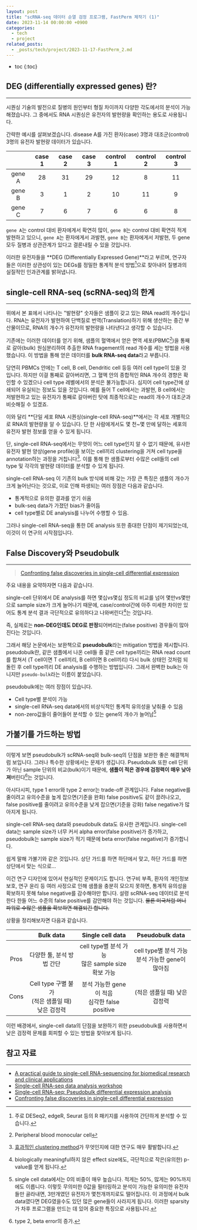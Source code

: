 ```yaml
---
layout: post
title: "scRNA-seq 데이터 순열 검정 프로그램, FastPerm 제작기 (1)"
date: 2023-11-14 00:00:00 +0900
categories:
  - tech
  - project
related_posts:
  - _posts/tech/project/2023-11-17-FastPerm_2.md
---
```


* toc
{:toc}

## DEG (differentially expressed genes) 란?
---

시퀀싱 기술의 발전으로 질병의 원인부터 형질 차이까지 다양한 각도에서의 분석이 가능해졌습니다. 
그 중에서도 RNA 시퀀싱은 유전자의 발현량을 확인하는 용도로 사용됩니다.

간략한 예시를 살펴보겠습니다.
disease A를 가진 환자(case) 3명과 대조군(control) 3명의 유전자 발현량 데이터가 있습니다.


|        | case 1 | case 2 | case 3 | control 1 | control 2 | control 3 |
| :----: | :----: | :----: | :----: | :-------: | :-------: | :-------: |
| gene A |   28   |   31   |   29   |    12     |     8     |    11     |
| gene B |   3    |   1    |   2    |    10     |    11     |   9   |
| gene C |   7    |   6    |   7    |     6     |     6     |     8     |


`gene A`는 control 대비 환자에게서 확연히 많이, `gene B`는 control 대비 확연히 적게 발현하고 있으니, `gene A`는 환자에게서 과발현, `gene B`는 환자에게서 저발현, 두 gene 모두 질병과 상관관계가 있다고 결론내릴 수 있을 것입니다. 

이러한 유전자들을 **DEG (Differentially Expressed Gene)**라고 부르며, 연구자들은 이러한 상관성이 있는 DEGs를 정밀한 통계적 분석 방법[^1]으로 찾아내어 질병과의 실질적인 인과관계를 밝혀냅니다.


[^1]:주로 DESeq2, edgeR, Seurat 등의 R 패키지를 사용하여 간단하게 분석할 수 있습니다.





## single-cell RNA-seq (scRNA-seq)의 한계
---

위에서 본 표에서 나타나는 "발현량" 숫자들은 샘플이 갖고 있는 RNA read의 개수입니다.
RNA는 유전자가 발현하여 단백질로 번역(Translation)하기 위해 생산하는 중간 부산물이므로, RNA의 개수가 유전자의 발현량을 나타낸다고 생각할 수 있습니다. 

기존에는 이러한 데이터를 얻기 위해, 샘플의 혈액에서 얻은 면역 세포(PBMC[^2])을 통째로 갈아(bulk) 원심분리하여 추출한 RNA fragement의 read 개수를 세는 방법을 사용했습니다.
이 방법을 통해 얻은 데이터를 **bulk RNA-seq data**라고 부릅니다. 

당연히 PBMCs 안에는 T cell, B cell, Dendritic cell 등등 여러 cell type이 있을 것입니다. 하지만 이걸 통째로 갈아버리면, 그 혈액 안의 종합적인 RNA 개수의 경향은 확인할 수 있겠으나 cell type 레벨에서의 분석은 불가능합니다.
심지어 cell type간에 상쇄되어 유실되는 정보도 있을 것입니다.  예를 들어 T cell에서는 과발현, B cell에서는 저발현하고 있는 유전자가 통째로 갈아버린 탓에 최종적으로는 read의 개수가 대조군과 비슷해질 수 있겠죠.

이와 달리 **단일 세포 RNA 시퀀싱(single-cell RNA-seq)**에서는 각 세포 개별적으로 RNA의 발현량을 알 수 있습니다. 단 한 사람에게서도 몇 천~몇 만에 달하는 세포의 유전자 발현 정보를 얻을 수 있게 됩니다.

단, single-cell RNA-seq에서는 무엇이 어느 cell type인지 알 수 없기 때문에, 유사한 유전자 발현 양상(gene profile)을 보이는 cell끼리 clustering을 거쳐 cell type을 annotation하는 과정을 거칩니다[^3]. 이를 통해 한 샘플로부터 수많은 cell들의 cell type 및 각각의 발현량 데이터를 분석할 수 있게 됩니다.

single-cell RNA-seq 이 기존의 bulk 방식에 비해 갖는 가장 큰 특징은 샘플의 개수가 크게 늘어난다는 것으로, 이로 인해 파생되는 여러 장점은 다음과 같습니다.
- 통계적으로 유의한 결과를 얻기 쉬움
- bulk-seq data가 가졌던 bias가 줄어듬
- cell type별로 DE analysis를 나누어 수행할 수 있음.

그러나 single-cell RNA-seq을 통한 DE analysis 또한 중대한 단점이 제기되었는데, 이것이 이 연구의 시작점입니다. 

[^2]:Peripheral blood monocular cell
[^3]:[효과적인 clustering method](https://bioconductor.org/books/3.15/OSCA.basic/clustering.html)가 무엇인지에 대한 연구도 매우 활발합니다. 



## False Discovery와 Pseudobulk
---

> [Confronting false discoveries in single-cell differential expression](https://www.nature.com/articles/s41467-021-25960-2) 

주요 내용을 요약하자면 다음과 같습니다.

single-cell 단위에서 DE analysis를 하면 몇십vs몇십 정도의 비교를 넘어 몇만vs몇만으로 sample size가 크게 늘어나기 때문에, case/control간에 아주 미세한 차이만 있어도 통계 분석 결과 극단적으로 유의하다고 나와버린다[^4]는 것입니다.

즉, 실제로는 **non-DEG인데도 DEG로 판정**되어버리는(false positive) 경우들이 많아진다는 것입니다.

그래서 해당 논문에서는 보완책으로 **pseudobulk**라는 mitigation 방법을 제시합니다. 
pseudobulk란, 같은 샘플에서 나온 cell들 중 같은 cell type끼리는 RNA read count를 합쳐서 (T cell이면 T cell끼리, B cell이면 B cell끼리) 다시 bulk 상태인 것처럼 되돌린 후 cell type끼리 DE analysis를 수행하는 방법입니다. 
그래서 완벽한 bulk는 아니지만 `pseudo-bulk`라는 이름이 붙었습니다. 

pseudobulk에는 여러 장점이 있습니다.
- Cell type별 분석이 가능
- single-cell RNA-seq data에서의 비상식적인 통계적 유의성을 낮춰줄 수 있음
- non-zero값들이 줄어들어 분석할 수 있는 gene의 개수가 늘어남[^5]

[^4]:biologically meaningful하지 않은 effect size에도, 극단적으로 작은(유의한) p-value를 얻게 됩니다. 

[^5]:single cell data에서는 0의 비중이 매우 높습니다. 적게는 50%, 많게는 90%까지에도 이릅니다. 이렇듯 무의미한 0값을 필터링하고 분석이 가능한 유의미한 유전자들만 골라내면, 3만개였던 유전자가 몇천개까지로도 떨어집니다. 이 과정에서 bulk data였다면 DEG였을수도 있던 많은 gene들이 사라지게 됩니다. 이러한 sparsity가 차후 프로그램을 만드는 데 있어 중요한 특징으로 사용됩니다.








## 가불기를 가드하는 방법
---

이렇게 보면 pseudobulk가 scRNA-seq와 bulk-seq의 단점을 보완한 좋은 해결책처럼 보입니다. 그러나 특수한 상황에서는 문제가 생깁니다. Pseudobulk 또한 cell 단위가 아닌 sample 단위의 비교(bulk)이기 때문에, **샘플이 적은 경우에 검정력이 매우 낮아져**버린다[^6]는 것입니다.

아시다시피, type 1 error와 type 2 error는 trade-off 관계입니다. False negative를 줄이려고 유의수준을 높게 잡으면(기준을 완화) false positive도 같이 끌려나오고, false positive를 줄이려고 유의수준을 낮게 잡으면(기준을 강화) false negative가 많아지게 됩니다.

single-cell RNA-seq data와 pseudobulk data도 유사한 관계입니다. single-cell data는 sample size가 너무 커서 alpha error(false positive)가 증가하고, pseudobulk는 sample size가 적기 때문에 beta error(false negative)가 증가합니다. 

쉽게 말해 가불기와 같은 것입니다. 상단 가드를 하면 하단에서 맞고, 하단 가드를 하면 상단에서 맞는 식으로...

이건 연구 디자인에 있어서 현실적인 문제이기도 합니다. 연구비 부족, 환자의 개인정보 보호, 연구 윤리 등 여러 사정으로 인해 샘플을 충분히 모으지 못하면, 통계적 유의성을 확보하지 못해 false negative를 감수해야만 합니다. 설령 scRNA-seq 데이터로 분석한다 한들 어느 수준의 false positive를 감안해야 하는 것입니다. ~~물론 미국처럼 머니 파워로 수많은 샘플을 확보하면 해결되긴 합니다.~~


상황을 정리해보자면 다음과 같습니다.


|      |              Bulk data               |             Single cell data             |           Pseudobulk data            |
| :--: | :----------------------------------: | :--------------------------------------: | :----------------------------------: |
| Pros |           다양한 툴, 분석 방법 간단            | cell type별 분석 가능<br>많은 sample size 확보 가능 | cell type별 분석 가능<br>분석 가능한 gene이 많아짐 |
| Cons | Cell type 구별 불가<br>(적은 샘플일 때) 낮은 검정력 |  분석 가능한 gene이 적음<br>심각한 false positive   |          (적은 샘플일 때) 낮은 검정력           |


이런 배경에서, single-cell data의 단점을 보완하기 위한 pseudobulk를 사용하면서 낮은 검정력 문제를 회피할 수 있는 방법을 찾아보게 됩니다. 


[^6]:type 2, beta error의 증가.











## 참고 자료
---
- [A practical guide to single-cell RNA-sequencing for biomedical research and clinical applications](https://genomemedicine.biomedcentral.com/articles/10.1186/s13073-017-0467-4)
- [Single-cell RNA-seq data analysis workshop](https://hbctraining.github.io/scRNA-seq_online/schedule/links-to-lessons.html)
- [Single-cell RNA-seq: Pseudobulk differential expression analysis](https://hbctraining.github.io/scRNA-seq_online/lessons/pseudobulk_DESeq2_scrnaseq.html)
- [Confronting false discoveries in single-cell differential expression](https://www.nature.com/articles/s41467-021-25960-2)